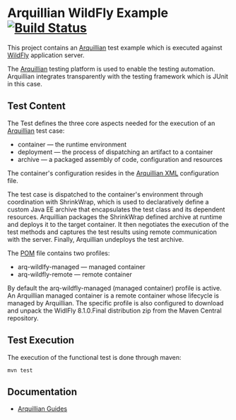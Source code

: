 # Arquillian WildFly Example [![Build Status](https://travis-ci.org/tolis-e/arquillian-wildfly-example.png)](https://travis-ci.org/tolis-e/arquillian-wildfly-example)
This project contains an [Arquillian](https://github.com/arquillian) test example which is executed against [WildFly](http://wildfly.org/) application server.

The [Arquillian](http://arquillian.org/) testing platform is used to enable the testing automation. Arquillian integrates transparently with the testing framework which is JUnit in this case.

## Test Content
The Test defines the three core aspects needed for the execution of an [Arquillian](http://arquillian.org/) test case:

- container — the runtime environment
- deployment — the process of dispatching an artifact to a container
- archive — a packaged assembly of code, configuration and resources

The container's configuration resides in the [Arquillian XML](https://github.com/tolis-e/arquillian-wildfly-example/blob/master/src/test/resources/arquillian.xml) configuration file.

The test case is dispatched to the container's environment through coordination with ShrinkWrap, which is used to declaratively define a custom Java EE archive that encapsulates the test class and its dependent resources. Arquillian packages the ShrinkWrap defined archive at runtime and deploys it to the target container. It then negotiates the execution of the test methods and captures the test results using remote communication with the server. Finally, Arquillian undeploys the test archive.

The [POM](https://github.com/tolis-e/arquillian-wildfly-example/blob/master/pom.xml) file contains two profiles:

* arq-wildlfy-managed — managed container 
* arq-wildfly-remote — remote container

By default the arq-wildfly-managed (managed container) profile is active. An Arquillian managed container is a remote container whose lifecycle is managed by Arquillian. The specific profile is also configured to download and unpack the WidlFly 8.1.0.Final distribution zip from the Maven Central repository.

## Test Execution
The execution of the functional test is done through maven:

    mvn test

## Documentation

* [Arquillian Guides](http://arquillian.org/guides/)
